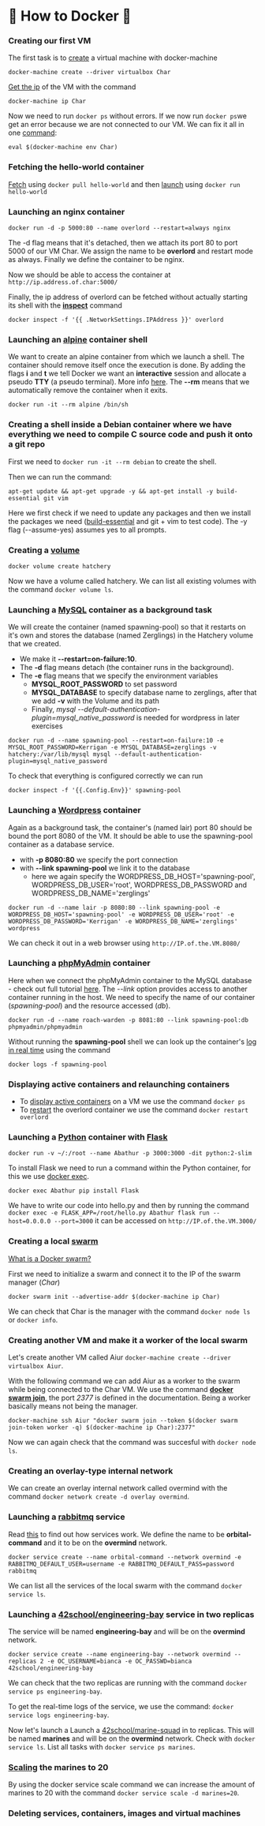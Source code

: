 # 🐳 How to Docker 🐳

### Creating our first VM

The first task is to [create](https://docs.docker.com/machine/reference/create/) a virtual machine with docker-machine

`docker-machine create --driver virtualbox Char`

[Get the ip](https://docs.docker.com/machine/reference/ip/) of the VM with the command

`docker-machine ip Char`

Now we need to run `docker ps` without errors. If we now run `docker ps`we get an error because we are not connected to our VM. We can fix it all in one [command](https://docs.docker.com/v17.09/machine/reference/env/):

`eval $(docker-machine env Char)`

### Fetching the hello-world container

[Fetch](https://docs.docker.com/engine/reference/commandline/pull/) using `docker pull hello-world` and then [launch](https://docs.docker.com/engine/reference/run/) using `docker run hello-world`

### Launching an nginx container

`docker run -d -p 5000:80 --name overlord --restart=always nginx`

The -d flag means that it's detached, then we attach its port 80 to port 5000 of our VM Char. We assign the name to be __overlord__ and restart mode as always. Finally we define the container to be nginx.

Now we should be able to access the container at `http://ip.address.of.char:5000/`

Finally, the ip address of overlord can be fetched without actually starting its shell with the [__inspect__](https://docs.docker.com/engine/reference/commandline/inspect/) command

`docker inspect -f '{{ .NetworkSettings.IPAddress }}' overlord`

### Launching an [alpine](https://hub.docker.com/_/alpine) container shell

We want to create an alpine container from which we launch a shell. The container should remove itself once the execution is done. By adding the flags __i__ and __t__ we tell Docker we want an __interactive__ session and allocate a pseudo __TTY__ (a pseudo terminal). More info [here](https://stackoverflow.com/questions/35689628/starting-a-shell-in-the-docker-alpine-container#%20alpine-container/43564198#43564198). The __--rm__ means that we automatically remove the container when it exits.

`docker run -it --rm alpine /bin/sh`

### Creating a shell inside a Debian container where we have everything we need to compile C source code and push it onto a git repo

First we need to `docker run -it --rm debian` to create the shell.

Then we can run the command:

```
apt-get update && apt-get upgrade -y && apt-get install -y build-essential git vim
```
Here we first check if we need to update any packages and then we install the packages we need ([build-essential](https://packages.ubuntu.com/xenial/build-essential) and git + vim to test code). The -y flag (--assume-yes) assumes yes to all prompts.

### Creating a [volume](https://docs.docker.com/storage/volumes/)

`docker volume create hatchery`

Now we have a volume called hatchery. We can list all existing volumes with the command `docker volume ls`.

### Launching a [MySQL](https://hub.docker.com/_/mysql) container as a background task

We will create the container (named spawning-pool) so that it restarts on it's own and stores the database (named Zerglings) in the Hatchery volume that we created.

- We make it __--restart=on-failure:10__.
- The __-d__ flag means detach (the container runs in the background).
- The __-e__ flag means that we specify the environment variables
  - __MYSQL_ROOT_PASSWORD__ to set password
  - __MYSQL_DATABASE__ to specify database name to zerglings, after that we add __-v__ with the Volume and its path
  - Finally, *mysql --default-authentication-plugin=mysql_native_password* is needed for wordpress in later exercises
  
```
docker run -d --name spawning-pool --restart=on-failure:10 -e MYSQL_ROOT_PASSWORD=Kerrigan -e MYSQL_DATABASE=zerglings -v hatchery:/var/lib/mysql mysql --default-authentication-plugin=mysql_native_password
```
To check that everything is configured correctly we can run
```
docker inspect -f '{{.Config.Env}}' spawning-pool
```
### Launching a [Wordpress](https://hub.docker.com/_/wordpress) container

Again as a background task, the container's (named lair) port 80 should be bound the port 8080 of the VM. It should be able to use the spawning-pool container as a database service.

- with __-p 8080:80__ we specify the port connection
- with __--link spawning-pool__ we link it to the database
  - here we again specify the WORDPRESS_DB_HOST='spawning-pool', WORDPRESS_DB_USER='root', WORDPRESS_DB_PASSWORD and WORDPRESS_DB_NAME='zerglings'
  
```
docker run -d --name lair -p 8080:80 --link spawning-pool -e WORDPRESS_DB_HOST='spawning-pool' -e WORDPRESS_DB_USER='root' -e WORDPRESS_DB_PASSWORD='Kerrigan' -e WORDPRESS_DB_NAME='zerglings' wordpress
```
We can check it out in a web browser using `http://IP.of.the.VM.8080/`

### Launching a [phpMyAdmin](https://hub.docker.com/r/phpmyadmin/phpmyadmin/) container

Here when we connect the phpMyAdmin container to the MySQL database - check out full tutorial [here](https://medium.com/@migueldoctor/run-mysql-phpmyadmin-locally-in-3-steps-using-docker-74eb735fa1fc). The *--link* option provides access to another container running in the host. We need to specify the name of our container (*spawning-pool*) and the resource accessed (*db*).
```
docker run -d --name roach-warden -p 8081:80 --link spawning-pool:db phpmyadmin/phpmyadmin
```
Without running the __spawning-pool__ shell we can look up the container's [log in real time](https://success.mirantis.com/article/view-realtime-container-logging) using the command
```
docker logs -f spawning-pool
```

### Displaying active containers and relaunching containers

- To [display active containers](https://docs.docker.com/engine/reference/commandline/ps/) on a VM we use the command `docker ps`
- To [restart](https://docs.docker.com/engine/reference/commandline/restart/) the overlord container we use the command `docker restart overlord`

### Launching a [Python](https://hub.docker.com/_/python) container with [Flask](https://palletsprojects.com/p/flask/)

`docker run -v ~/:/root --name Abathur -p 3000:3000 -dit python:2-slim`

To install Flask we need to run a command within the Python container, for this we use [docker exec](https://docs.docker.com/engine/reference/commandline/exec/).

`docker exec Abathur pip install Flask`

We have to write our code into hello.py and then by running the command
`docker exec -e FLASK_APP=/root/hello.py Abathur flask run --host=0.0.0.0 --port=3000`
it can be accessed on `http://IP.of.the.VM.3000/`

### Creating a local [swarm](https://docs.docker.com/engine/swarm/admin_guide/)

[What is a Docker swarm?](https://www.sumologic.com/glossary/docker-swarm/)

First we need to initialize a swarm and connect it to the IP of the swarm manager (*Char*)

```
docker swarm init --advertise-addr $(docker-machine ip Char)
```
We can check that Char is the manager with the command `docker node ls` or `docker info`.

### Creating another VM and make it a worker of the local swarm

Let's create another VM called Aiur `docker-machine create --driver virtualbox Aiur`.

With the following command we can add Aiur as a worker to the swarm while being connected to the Char VM. We use the command [__docker swarm join__](https://docs.docker.com/engine/reference/commandline/swarm_join/), the port *2377* is defined in the documentation. Being a worker basically means not being the manager.

```
docker-machine ssh Aiur "docker swarm join --token $(docker swarm join-token worker -q) $(docker-machine ip Char):2377"
```
Now we can again check that the command was succesful with `docker node ls`.

### Creating an overlay-type internal network

We can create an overlay internal network called overmind with the command `docker network create -d overlay overmind`.

### Launching a [rabbitmq](https://hub.docker.com/_/rabbitmq) service

Read [this](https://docs.docker.com/engine/swarm/how-swarm-mode-works/services/) to find out how services work. We define the name to be __orbital-command__ and it to be on the __overmind__ network.

```
docker service create --name orbital-command --network overmind -e RABBITMQ_DEFAULT_USER=username -e RABBITMQ_DEFAULT_PASS=password rabbitmq
```
We can list all the services of the local swarm with the command `docker service ls`.

### Launching a [42school/engineering-bay](https://hub.docker.com/r/42school/engineering-bay/) service in two replicas

The service will be named __engineering-bay__ and will be on the __overmind__ network.
```
docker service create --name engineering-bay --network overmind --replicas 2 -e OC_USERNAME=bianca -e OC_PASSWD=bianca 42school/engineering-bay
```
We can check that the two replicas are running with the command `docker service ps engineering-bay`.

To get the real-time logs of the service, we use the command: `docker service logs engineering-bay`.

Now let's launch a Launch a [42school/marine-squad](https://hub.docker.com/r/42school/marine-squad/) in to replicas. This will be named __marines__ and will be on the __overmind__ network. Check with `docker service ls`. List all tasks with `docker service ps marines`.

### [Scaling](https://docs.docker.com/engine/reference/commandline/service_scale/) the marines to 20

By using the docker service scale command we can increase the amount of marines to 20 with the command `docker service scale -d marines=20`.

### Deleting services, containers, images and virtual machines

